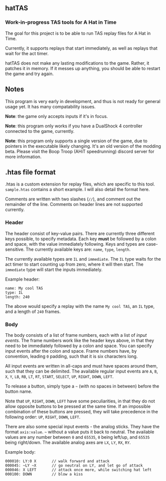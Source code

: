 ## hatTAS
### Work-in-progress TAS tools for A Hat in Time

The goal for this project is to be able to run TAS replay files for A Hat in Time.

Currently, it supports replays that start immediately, as well as replays that wait for the act timer.

hatTAS does not make any lasting modifications to the game. Rather, it patches it in memory. If it messes up anything, you should be able to restart the game and try again.

## Notes
This program is very early in development, and thus is not ready for general usage yet. It has many compatability issues.

**Note**: the game only accepts inputs if it's in focus.

**Note**: this program only works if you have a DualShock 4 controller connected to the game, currently.

**Note**: this program only supports a single version of the game, due to pointers in the executable likely changing. It's an old version of the modding beta. Please visit the Boop Troop (AHiT speedrunning) discord server for more information.

## .htas file format
.htas is a custom extension for replay files, which are specific to this tool. `sample.htas` contains a short example. I will also detail the format here.

Comments are written with two slashes (`//`), and comment out the remainder of the line. Comments on header lines are not supported currently.

### Header
The header consist of key-value pairs. There are currently three different keys possible, to specify metadata. Each key **must** be followed by a colon and space, with the value immediately following. Keys and types are case-sensitive. The currently available keys are: `name`, `type`, `length`.

The currently available types are `IL` and `immediate`. The `IL` type waits for the act timer to start counting up from zero, where it will then start. The `immediate` type will start the inputs immediately.

Example header:
   
```
name: My cool TAS
type: IL
length: 240
```

The above would specify a replay with the name `My cool TAS`, an `IL` type, and a length of `240` frames.

### Body
The body consists of a list of frame numbers, each with a list of *input events*. The frame numbers work like the header keys above, in that they need to be immediately followed by a colon and space. You can specify input events after the colon and space. Frame numbers have, by convention, leading `0` padding, such that it is six characters long.

All input events are written in all-caps and must have spaces around them, such that they can be delimited. The available regular input events are `A`, `B`, `X`, `Y`, `LB`, `RB`, `LT`, `RT`, `START`, `SELECT`, `UP`, `RIGHT`, `DOWN`, `LEFT`.

To release a button, simply type a `~` (with no spaces in between) before the button name.

Note that `UP`, `RIGHT`, `DOWN`, `LEFT` have some peculiarities, in that they do not allow opposite buttons to be pressed at the same time. If an impossible combination of these buttons are pressed, they will take precedence in the following order: `UP`, `RIGHT`, `DOWN`, `LEFT`.

There are also some special input events - the analog sticks. They have the format `axis:value`. `~` without a value puts it back to neutral. The available values are any number between `0` and `65535`, `0` being left/up, and `65535` being right/down. The available analog axes are `LX`, `LY`, `RX`, `RY`.

Example body:
```
000010: LY:0 X       // walk forward and attack
000045: ~LY ~X       // go neutral on LY, and let go of attack
000046: X LEFT       // attack once more, while switching hat left
000100: DOWN         // blow a kiss
```